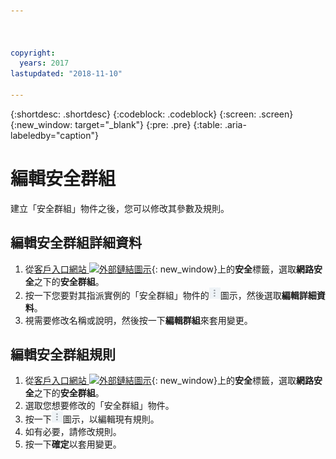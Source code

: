 ```yaml
---



copyright:
  years: 2017
lastupdated: "2018-11-10"

---
```


{:shortdesc: .shortdesc}
{:codeblock: .codeblock}
{:screen: .screen}
{:new_window: target="_blank"}
{:pre: .pre}
{:table: .aria-labeledby="caption"}

# 編輯安全群組

建立「安全群組」物件之後，您可以修改其參數及規則。

## 編輯安全群組詳細資料

1. 從[客戶入口網站 ![外部鏈結圖示](../../icons/launch-glyph.svg "外部鏈結圖示")](https://control.softlayer.com/){: new_window}上的**安全**標籤，選取**網路安全**之下的**安全群組**。
2. 按一下您要對其指派實例的「安全群組」物件的![其他圖示](./images/more_icon.jpg)圖示，然後選取**編輯詳細資料**。
3.	視需要修改名稱或說明，然後按一下**編輯群組**來套用變更。

## 編輯安全群組規則

1. 從[客戶入口網站 ![外部鏈結圖示](../../icons/launch-glyph.svg "外部鏈結圖示")](https://control.softlayer.com/){: new_window}上的**安全**標籤，選取**網路安全**之下的**安全群組**。
2.	選取您想要修改的「安全群組」物件。
3.	按一下![其他圖示](./images/more_icon.jpg)圖示，以編輯現有規則。
4.	如有必要，請修改規則。
5. 按一下**確定**以套用變更。

